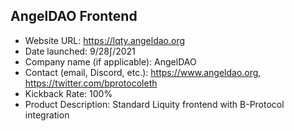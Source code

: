 ## AngelDAO Frontend

- Website URL: https://lqty.angeldao.org
- Date launched: 9/28∫/2021
- Company name (if applicable): AngelDAO
- Contact (email, Discord, etc.): https://www.angeldao.org, https://twitter.com/bprotocoleth
- Kickback Rate: 100%
- Product Description: Standard Liquity frontend with B-Protocol integration
